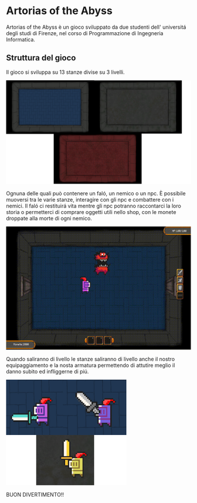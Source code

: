 # Artorias of the Abyss

 Artorias of the Abyss è un gioco sviluppato da due studenti dell' universitá degli studi di Firenze, nel corso di Programmazione di Ingegneria Informatica.

## Struttura del gioco

Il gioco si sviluppa su 13 stanze divise su 3 livelli.

![first screen](https://github.com/JacopoMechi/Artorias-of-the-abyss/blob/main/docs/Screen1.png)

Ognuna delle quali può contenere un faló, un nemico o un npc.
È possibile muoversi tra le varie stanze, interagire con gli npc e combattere con i nemici.
Il faló ci restituirá vita mentre gli npc potranno raccontarci la loro storia o permetterci di comprare oggetti utili nello shop, con le monete droppate alla morte di ogni nemico.

![first gif](https://github.com/JacopoMechi/Artorias-of-the-abyss/blob/main/docs/Gif1.gif)

Quando saliranno di livello le stanze saliranno di livello anche il nostro equipaggiamento e la nosta armatura permettendo di attutire meglio il danno subito ed infliggerne di piú.

![second screen](https://github.com/JacopoMechi/Artorias-of-the-abyss/blob/main/docs/Screen2.png)

BUON DIVERTIMENTO!!

